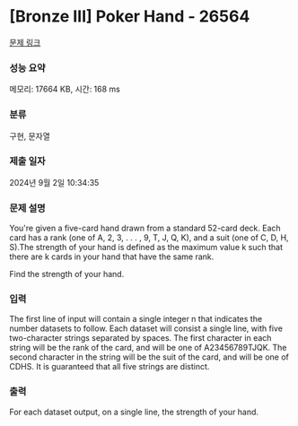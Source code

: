 # [Bronze III] Poker Hand - 26564 

[문제 링크](https://www.acmicpc.net/problem/26564) 

### 성능 요약

메모리: 17664 KB, 시간: 168 ms

### 분류

구현, 문자열

### 제출 일자

2024년 9월 2일 10:34:35

### 문제 설명

<p>You're given a five-card hand drawn from a standard 52-card deck. Each card has a rank (one of A, 2, 3, . . . , 9, T, J, Q, K), and a suit (one of C, D, H, S).The strength of your hand is defined as the maximum value k such that there are k cards in your hand that have the same rank.</p>

<p>Find the strength of your hand.</p>

### 입력 

 <p>The first line of input will contain a single integer n that indicates the number datasets to follow. Each dataset will consist a single line, with five two-character strings separated by spaces. The first character in each string will be the rank of the card, and will be one of A23456789TJQK. The second character in the string will be the suit of the card, and will be one of CDHS. It is guaranteed that all five strings are distinct.</p>

### 출력 

 <p>For each dataset output, on a single line, the strength of your hand.</p>

